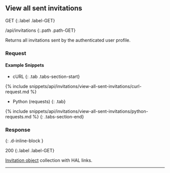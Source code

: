 ## View all sent invitations

GET
{:.label .label-GET}

/api/invitations
{:.path .path-GET}

Returns all invitations sent by the authenticated user profile.

### Request
#### Example Snippets
- cURL
{: .tab .tabs-section-start}

{% include snippets/api/invitations/view-all-sent-invitations/curl-request.md %}

- Python (requests)
{: .tab}

{% include snippets/api/invitations/view-all-sent-invitations/python-requests.md %}
{: .tabs-section-end}

### Response
{: .d-inline-block }

200
{:.label .label-GET}

[Invitation object](invitations#invitation-object) collection with HAL links.

---